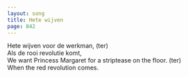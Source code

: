 ```yaml
---
layout: song
title: Hete wijven
page: 842
---
```


Hete wijven voor de werkman, (ter)  
Als de rooi revolutie komt,  
We want Princess Margaret for a striptease on the floor. (ter)  
When the red revolution comes.  
